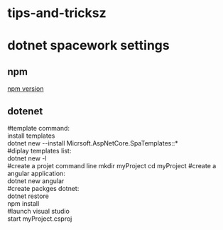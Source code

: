 # tips-and-tricksz


<div>
   <H1>dotnet spacework settings</H1>
  <div>
     <H2>npm</H2>
     <a href="https://raw.githubusercontent.com/AlexandreGheraibia/tips-and-tricks/dotnet/version.ps1">npm
        version
     </a>
  </div>
   <div>
      <h2>dotenet</h2>
      #template command:<br>
      install templates<br>
      dotnet new --install Micrsoft.AspNetCore.SpaTemplates::*<br>
      #diplay templates list:<br>
      dotnet new -l<br>
      #create a projet command line 
      mkdir myProject
      cd myProject
      #create a angular application:<br>
      dotnet new angular<br>
      #create packges dotnet:<br>
      dotnet restore<br>
      npm install<br>
      #launch visual studio<br>
      start myProject.csproj
   </div>

 
</div>
